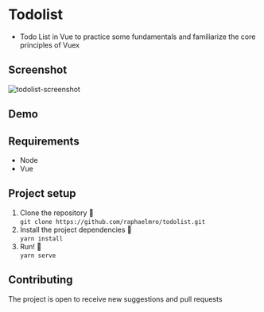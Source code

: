 # Todolist
* Todo List in Vue to practice some fundamentals and familiarize the core principles of Vuex

## Screenshot
![todolist-screenshot](https://user-images.githubusercontent.com/1179732/81486211-9f2c0c80-9229-11ea-9eab-0d5b33ec294d.jpg)
## Demo

## Requirements
* Node
* Vue

## Project setup
1. Clone the repository 🐑 <br> `git clone https://github.com/raphaelmro/todolist.git`
2. Install the project dependencies 🔧 <br/> `yarn install`
3. Run! 🏃 <br/>`yarn serve`

## Contributing
The project is open to receive new suggestions and pull requests




